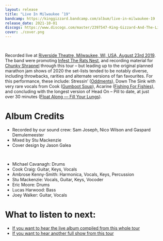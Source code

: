```yaml
---
layout: release
title: "Live In Milwaukee ’19"
bandcamp: https://kinggizzard.bandcamp.com/album/live-in-milwaukee-19
release_date: 2021-10-01
discogs: https://www.discogs.com/master/2397547-King-Gizzard-And-The-Lizard-Wizard-Live-In-Milwaukee-19
cover: ./cover.png
---
```

<br>

Recorded live at [Riverside Theatre, Milwaukee, WI, USA, August 23rd 2019](/setlists/2019/08/23/riverside-theater-milwaukee-wi.html). The band were promoting [Infest The Rats Nest](../infest-the-rats-nest), and recording material for [Chunky Shrapnel](../chunky-shrapnel) through this tour – but leading up to the original planned marathon jam shows of 2020 the set-lists tended to be notably diverse, including throwbacks, rarities and alternate versions of fan favourites. For this performance, these include: Stressin’ ([Oddments](../oddments)), Down The Sink with very rare vocals from Cook ([Gumboot Soup](../gumboot-soup)), Acarine ([Fishing For Fishies](../fishing-for-fishies)), and concluding with the longest version of Head On – Pill to date, at just over 30 minutes ([Float Along — Fill Your Lungs](../float-along-fill-your-lungs)).

# Album Credits

* Recorded by our sound crew: Sam Joseph, Nico Wilson and Gaspard Demulemeester
* Mixed by Stu Mackenzie
* Cover design by Jason Galea  
<br>  
  
* Michael Cavanagh: Drums
* Cook Craig: Guitar, Keys, Vocals
* Ambrose Kenny-Smith: Harmonica, Vocals, Keys, Percussion
* Stu Mackenzie: Vocals, Guitar, Keys, Vocoder
* Eric Moore: Drums
* Lucas Harwood: Bass
* Joey Walker: Guitar, Vocals

# What to listen to next:

*   [If you want to hear the live album compiled from this whole tour](../chunky-shrapnel)
*   [If you want to hear another full show from this tour](../live-in-london-2019)
